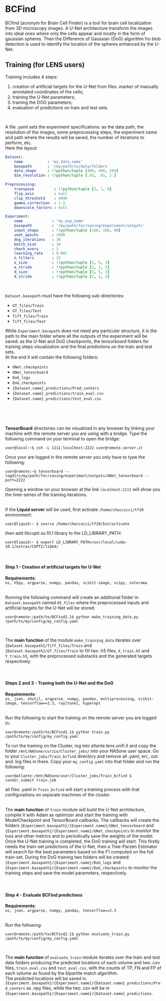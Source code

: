# BCFind
BCfind (acronym for Brain Cell Finder) is a tool for brain cell localization from 3D microscopy images. A U-Net architecture transform the images into ideal ones where only the cells appear and mostly in the form of gaussian spheres. Then the Difference of Gaussian (DoG) algorithm fro blob detection is used to identify the location of the spheres enhanced by the U-Net.<br>

## Training  (for LENS users)
Training includes 4 steps:<br>

1. creation of artificial targets for the U-Net from files .marker of manually annotated coordinates of the cells;<br>
2. training the U-Net parameters;<br>
3. training the DOG parameters;<br>
4. evaluation of predictions on train and test sets.<br>
<br>

A file .yaml sets the experiment specifications: as the data path, the resolution of the images, some preprocessing steps, the experiment name and path where the results will be saved, the number of iterations to perform, etc.<br>
Here the layout:
```yaml
Dataset:
    name           : 'my_data_name'
    basepath       : '/my/path/to/data/folders'
    data_shape     : !!python/tuple [480, 480, 160]
    dim_resolution : !!python/tuple [.65, .65, 2.]

Preprocessing:
    transpose         : !!python/tuple [2, 1, 0]
    flip_axis         : null
    clip_threshold    : 4096
    gamma_correction  : 1.2
    downscale_factors : null

Experiment:
    name             : 'my_exp_name'
    basepath         : '/my/path/for/saving/experiment/outputs'
    input_shape      : !!python/tuple [160, 160, 80]
    unet_epochs      : 3000
    dog_iterations   : 30
    batch_size       : 10
    check_every      : 1
    learning_rate    : 0.001
    n_filters        : 32
    e_size           : !!python/tuple [5, 5, 3]
    e_stride         : !!python/tuple [2, 2, 2]
    d_size           : !!python/tuple [5, 5, 3]
    d_stride         : !!python/tuple [2, 2, 2]

```
<br>

`Dataset.basepath` must have the following sub-directories:<br>

- `GT_files/Train`
- `GT_files/Test`
- `Tiff_files/Train`
- `Tiff_files/Test`

While `Experiment.basepath` does not need any particular structure, it is the path to the main folder where all the outputs of the experiment will be saved: as the U-Net and DoG checkpoints, the tensorboard folders for training steps visualization and the final predictions on the train and test sets.<br>
At the end it will contain the following folders:<br>

- `UNet_checkpoints`
- `UNet_tensorboard`
- `DoG_logs`
- `DoG_checkpoints`
- `{Dataset.name}_predictions/Pred_centers`
- `{Dataset.name}_predictions/train_eval.csv`
- `{Dataset.name}_predictions/test_eval.csv`
<br>
<br>
<br>

**TensorBoard** directories can be visualized in any browser by linking your machine with the remote server you are using with a bridge. Type the following command on your terminal to open the bridge:
```console
user@local:~$ ssh -L 1111:localhost:2222 user@remote.server.it
```
Once your are logged in the remote server you only have to type the following:
```console
user@remote:~$ tensorboard --logdir=/my/path/for/saving/experiment/outputs/UNet_tensorboard --port=2222
```
Opening a window on your browser at the link `localhost:1111` will show you the time-series of the training iterations.<br>
<br>

If the **Liquid server** will be used, first activate `/home/checcucci/tf20` environment:
```console
user@liquid:~ $ source /home/checcucci/tf20/bin/activate
```
then add libcupti.so.10.1 library to the LD_LIBRARY_PATH:
```console
user@liquid:~ $ export LD_LIBRARY_PATH=/usr/local/cuda-10.1/extras/CUPTI/lib64/
```
<br>

#### Step 1 - Creation of artificial targets for U-Net
**Requirements**:<br>
`os, h5py, argparse, numpy, pandas, scikit-image, scipy, colorama`
<br>
<br>

Running the following command will create an additional folder in `Dataset.basepath` named `H5_files` where the preprocessed inputs and artificial targets for the U-Net will be stored:
```console
user@remote:/path/to/BCFind2.1$ python make_training_data.py /path/to/my/config/my_config.yaml
```
<br>

The **main function** of the module `make_training_data` iterates over `{Dataset.basepath}/Tiff_files/Train` and `{Dataset.basepath}/GT_files/Train` to fill two .h5 files, `X_train.h5` and `Y_train.h5`, with the preprocessed substacks and the generated targets respectively.<br>
<br>
<br>

#### Steps 2 and 3 - Traning both the U-Net and the DoG
**Requirements**:<br>
`os, json, shutil, argparse, numpy, pandas, multiprocessing, scikit-image, tensorflow==2.3, ray[tune], hyperopt`
<br>
<br>

Run the following to start the training on the remote server you are logged in:<br>
```console
user@remote:/path/to/BCFind2.1$ python train.py /path/to/my/config/my_config.yaml
```

To run the training on the Cluster, log into atlante.lens.unifi.it and copy the folder `/mnt/NASone/curzio/Cluster_jobs/` into your NASone user space. Go to your `Cluster_jobs/Train_bcfind` directory and remove all .yaml, err., out. and .log files in there. Copy your `my_config.yaml` into that folder and run the following:
```console
user@atlante:/mnt/NASone/user/Cluster_jobs/Train_bcfind $ condor_submit train.job
```
all files .yaml in `Train_bcfind` will start a training process with that configurations on separate machines of the cluster.<br>
<br>

The **main function** of `train` module will build the U-Net architecture, compile it with Adam as optimizer and start the training with ModelCheckpoint and TensorBoard callbacks. The callbacks will create the folders `{Experiment.basepath}/{Experiment.name}/UNet_tensorboard` and `{Experiment.basepath}/{Experiment.name}/UNet_checkpoints` to monitor the loss and other metrics and to periodically save the weights of the model.<br>
Once the U-Net training is completed, the DoG training will start. This firstly needs the train-set predictions of the U-Net, then a Tree-Parzen Estimator will search for the best parameters based on the F1 computed on the full train-set. During the DoG training two folders will be created: `{Experiment.basepath}/{Experiment.name}/DoG_logs` and `{Experiment.basepath}/{Experiment.name}/DoG_checkpoints` to monitor the training steps and save the model parameters, respectively.<br>
<br>
<br>

#### Step 4 - Evaluate BCFind predictions
**Requirements**:<br>
`os, json, argparse, numpy, pandas, tensorflow==2.3`
<br>
<br>

Run the following:
```console
user@remote:/path/to/BCFind2.1$ python evaluate_train.py /path/to/my/config/my_config.yaml
```
<br>

The **main function** of `evaluate_train` module iterates over the train and test data folders producing the predicted locations of each volume and two .csv files, `train_eval.csv` and `test_eval.csv`, with the counts of TP, FN and FP of each volume as found by the bipartite match algorithm. <br>
The predicted locations will be saved in `{Experiment.basepath}/{Experiment.name}/{Dataset.name}_predictions/Pred_centers` as .npy files, while the two .csv will be in `{Experiment.basepath}/{Experiment.name}/{Dataset.name}_predictions`.
